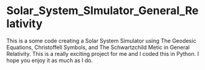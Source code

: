# Solar_System_SImulator_General_Relativity
This is a some code creating a Solar System Simulator using The Geodesic Equations, Christoffell Symbols, and The Schwartzchild Metic in General Relativity. This is a really exciting project for me and I coded this in Python. I hope you enjoy it as much as I do. 

